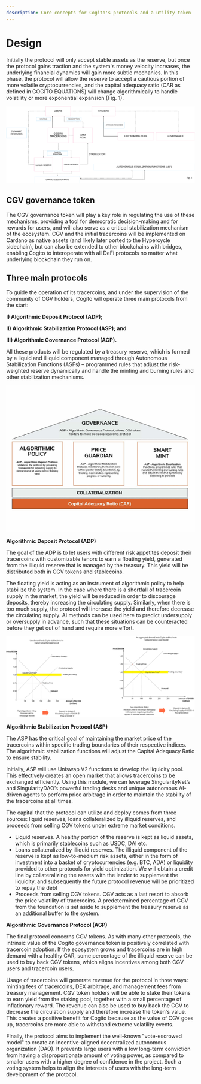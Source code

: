```yaml
---
description: Core concepts for Cogito's protocols and a utility token
---
```


# Design

Initially the protocol will only accept stable assets as the reserve, but once the protocol gains traction and the system's money velocity increases, the underlying financial dynamics will gain more subtle mechanics. In this phase, the protocol will allow the reserve to accept a cautious portion of more volatile cryptocurrencies, and the capital adequacy ratio (CAR as defined in COGITO EQUATIONS) will change algorithmically to handle volatility or more exponential expansion (Fig. 1).

![Fig 1](./0.png)

## CGV governance token

The CGV governance token will play a key role in regulating the use of these mechanisms, providing a tool for democratic decision-making and for rewards for users, and will also serve as a critical stabilization mechanism of the ecosystem. CGV and the initial tracercoins will be implemented on Cardano as native assets (and likely later ported to the Hypercycle sidechain), but can also be extended to other blockchains with bridges, enabling Cogito to interoperate with all DeFi protocols no matter what underlying blockchain they run on.

## Three main protocols

To guide the operation of its tracercoins, and under the supervision of the community of CGV holders, Cogito will operate three main protocols from the start:

**I) Algorithmic Deposit Protocol (ADP);**

**II) Algorithmic Stabilization Protocol (ASP); and**

**III) Algorithmic Governance Protocol (AGP).**

All these products will be regulated by a treasury reserve, which is formed by a liquid and illiquid component managed through Autonomous Stabilization Functions (ASFs) – programmed rules that adjust the risk-weighted reserve dynamically and handle the minting and burning rules and other stabilization mechanisms.

![Fig 2](./2.jpg)

**Algorithmic Deposit Protocol (ADP)**

The goal of the ADP is to let users with different risk appetites deposit their tracercoins with customizable tenors to earn a floating yield, generated from the illiquid reserve that is managed by the treasury. This yield will be distributed both in CGV tokens and stablecoins.

The floating yield is acting as an instrument of algorithmic policy to help stabilize the system. In the case where there is a shortfall of tracercoin supply in the market, the yield will be reduced in order to discourage deposits, thereby increasing the circulating supply. Similarly, when there is too much supply, the protocol will increase the yield and therefore decrease the circulating supply. AI methods can be used here to predict undersupply or oversupply in advance, such that these situations can be counteracted before they get out of hand and require more effort.

![Fig 3](./1.png)

**Algorithmic Stabilization Protocol (ASP)**

The ASP has the critical goal of maintaining the market price of the tracercoins within specific trading boundaries of their respective indices. The algorithmic stabilization functions will adjust the Capital Adequacy Ratio to ensure stability.

Initially, ASP will use Uniswap V2 functions to develop the liquidity pool. This effectively creates an open market that allows tracercoins to be exchanged efficiently. Using this module, we can leverage SingularityNet’s and SingularityDAO’s powerful trading desks and unique autonomous AI-driven agents to perform price arbitrage in order to maintain the stability of the tracercoins at all times.

The capital that the protocol can utilize and deploy comes from three sources: liquid reserves, loans collateralized by illiquid reserves, and proceeds from selling CGV tokens under extreme market conditions.

- Liquid reserves. A healthy portion of the reserve is kept as liquid assets, which is primarily stablecoins such as USDC, DAI etc.
- Loans collateralized by illiquid reserves. The illiquid component of the reserve is kept as low-to-medium risk assets, either in the form of investment into a basket of cryptocurrencies (e.g. BTC, ADA) or liquidity provided to other protocols for yield optimization. We will obtain a credit line by collateralizing the assets with the lender to supplement the liquidity, and subsequently the future protocol revenue will be prioritized to repay the debt
- Proceeds from selling CGV tokens. CGV acts as a last resort to absorb the price volatility of tracercoins. A predetermined percentage of CGV from the foundation is set aside to supplement the treasury reserve as an additional buffer to the system.

**Algorithmic Governance Protocol (AGP)**

The final protocol concerns CGV tokens. As with many other protocols, the intrinsic value of the Cogito governance token is positively correlated with tracercoin adoption. If the ecosystem grows and tracercoins are in high demand with a healthy CAR, some percentage of the illiquid reserve can be used to buy back CGV tokens, which aligns incentives among both CGV users and tracercoin users.

Usage of tracercoins will generate revenue for the protocol in three ways: minting fees of tracercoins, DEX arbitrage, and management fees from treasury management. CGV token holders will be able to stake their tokens to earn yield from the staking pool, together with a small percentage of inflationary reward. The revenue can also be used to buy back the CGV to decrease the circulation supply and therefore increase the token's value. This creates a positive benefit for Cogito because as the value of CGV goes up, tracercoins are more able to withstand extreme volatility events.

Finally, the protocol aims to implement the well-known "vote-escrowed model" to create an incentive-aligned decentralized autonomous organization (DAO). It prevents large users with a low long-term conviction from having a disproportionate amount of voting power, as compared to smaller users with a higher degree of confidence in the project. Such a voting system helps to align the interests of users with the long-term development of the protocol.
